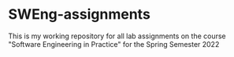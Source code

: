 # SWEng-assignments
This is my working repository for all lab assignments on the course "Software Engineering in Practice" for the Spring Semester 2022
